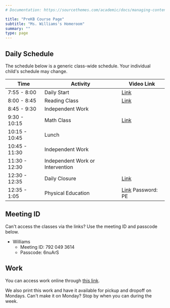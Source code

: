 ```yaml
---
# Documentation: https://sourcethemes.com/academic/docs/managing-content/

title: "PreKB Course Page"
subtitle: "Ms. Williams's Homeroom"
summary: ""
type: page
---
```


## Daily Schedule

The schedule below is a generic class-wide schedule. Your individual
child's schedule may change.

Time|Activity|Video Link
---|---|---
7:55 - 8:00|Daily Start|[Link](https://us04web.zoom.us/j/7920493614?pwd=alp0dUdGN2NZWkJuQkhWMURwdW1jQT09)
8:00 - 8:45|Reading Class|[Link](https://us04web.zoom.us/j/7920493614?pwd=alp0dUdGN2NZWkJuQkhWMURwdW1jQT09)
8:45 - 9:30|Independent Work|
9:30 - 10:15|Math Class|[Link](https://us04web.zoom.us/j/7920493614?pwd=alp0dUdGN2NZWkJuQkhWMURwdW1jQT09)
10:15 - 10:45|Lunch|
10:45 - 11:30|Independent Work|
11:30 - 12:30|Independent Work or Intervention|
12:30 - 12:35|Daily Closure|[Link](https://us04web.zoom.us/j/7920493614?pwd=alp0dUdGN2NZWkJuQkhWMURwdW1jQT09)
12:35 - 1:05|Physical Education|[Link](https://us04web.zoom.us/j/2014753721) Password: PE

## Meeting ID

Can't access the classes via the links? Use the meeting ID and passcode
below.

- Williams
  - Meeting ID: 792 049 3614
  - Passcode: 6nuArS

## Work

You can access work online through
[this link](https://drive.google.com/drive/folders/1KGlSPQfhGuBi3_v-E2EFkQ3214wwOv2j?usp=sharing).

We also print this work
and have it available for pickup and dropoff on Mondays. Can't make it
on Monday? Stop by when you can during the week.



